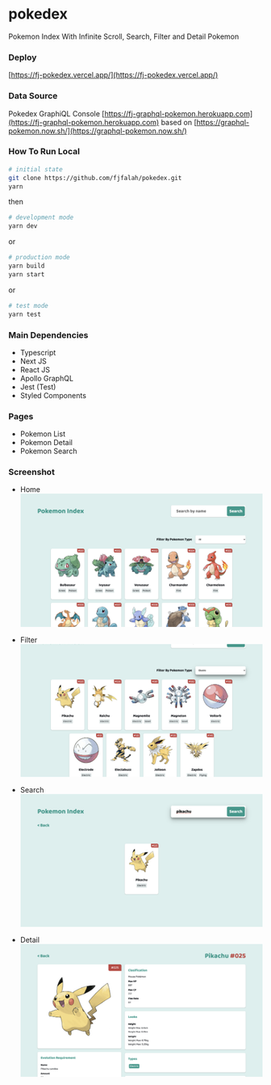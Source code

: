 # pokedex
Pokemon Index With Infinite Scroll, Search, Filter and Detail Pokemon

### Deploy
[https://fj-pokedex.vercel.app/](https://fj-pokedex.vercel.app/)

### Data Source
Pokedex GraphiQL Console [https://fj-graphql-pokemon.herokuapp.com](https://fj-graphql-pokemon.herokuapp.com) based on [https://graphql-pokemon.now.sh/](https://graphql-pokemon.now.sh/)


### How To Run Local
```bash
# initial state
git clone https://github.com/fjfalah/pokedex.git
yarn
```
then
```bash
# development mode
yarn dev
```
or
```bash
# production mode
yarn build
yarn start
```
or
```bash
# test mode
yarn test
```

### Main Dependencies
- Typescript
- Next JS
- React JS
- Apollo GraphQL
- Jest (Test)
- Styled Components

### Pages
- Pokemon List 
- Pokemon Detail
- Pokemon Search

### Screenshot
- Home
![Screenshot Home](https://raw.githubusercontent.com/fjfalah/pokedex/master/src/assets/screenshot/sc-home.png)

- Filter
![Screenshot Filter](https://raw.githubusercontent.com/fjfalah/pokedex/master/src/assets/screenshot/sc-home-filter.png)

- Search
![Screenshot Search](https://raw.githubusercontent.com/fjfalah/pokedex/master/src/assets/screenshot/sc-search.png)

- Detail
![Screenshot Detail](https://raw.githubusercontent.com/fjfalah/pokedex/master/src/assets/screenshot/sc-detail.png)
